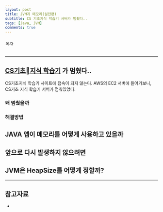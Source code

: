 ```yaml
---
layout: post
title: JVM과 메모리(실전편)
subtitle: CS 기초지식 학습기 서버가 멈췄다..
tags: [Java, JVM]
comments: true
---
```


###### 목차


---

## [CS기초지식 학습기](https://github.com/lshghkh/CS_Questioner) 가 멈췄다..

CS기초지식 학습기 사이트에 접속이 되지 않는다. AWS의 EC2 서버에 들어가보니, CS기초 지식 학습기 서버가 멈춰있었다.

### 왜 멈췄을까


### 해결방법

## JAVA 앱이 메모리를 어떻게 사용하고 있을까

## 앞으로 다시 발생하지 않으려면

## JVM은 HeapSize를 어떻게 정할까?


---

## 참고자료
- 
